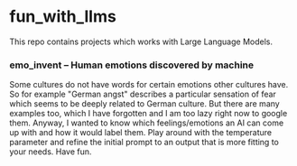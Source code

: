 # fun_with_llms

This repo contains projects which works with Large Language Models. 

### emo_invent – Human emotions discovered by machine<br>
Some cultures do not have words for certain emotions other cultures have. So for example "German angst" describes a particular sensation of fear which seems to be deeply related to German culture. But there are many examples too, which I have forgotten and I am too lazy right now to google them. Anyway, I wanted to know which feelings/emotions an AI can come up with and how it would label them. Play around with the temperature parameter and refine the initial prompt to an output that is more fitting to your needs. Have fun. 
